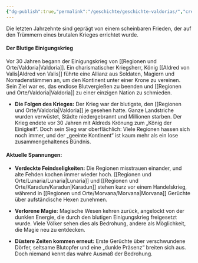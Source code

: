 ```yaml
---
{"dg-publish":true,"permalink":"/geschichte/geschichte-valdorias/","created":"2025-01-15T00:01:07.401+01:00","updated":"2025-01-16T10:39:30.346+01:00"}
---
```


Die letzten Jahrzehnte sind geprägt von einem scheinbaren Frieden, der auf den Trümmern eines brutalen Krieges errichtet wurde.

#### **Der Blutige Einigungskrieg**

Vor 30 Jahren begann der Einigungskrieg von [[Regionen und Orte/Valdoria\|Valdoria]]. Ein charismatischer Kriegsherr, König [[Aldred von Valis\|Aldred von Valis]] führte eine Allianz aus Soldaten, Magiern und Nomadenstämmen an, um den Kontinent unter einer Krone zu vereinen. Sein Ziel war es, das endlose Blutvergießen zu beenden und [[Regionen und Orte/Valdoria\|Valdoria]] zu einer einzigen Nation zu schmieden.

- **Die Folgen des Krieges:** Der Krieg war der blutigste, den [[Regionen und Orte/Valdoria\|Valdoria]] je gesehen hatte. Ganze Landstriche wurden verwüstet, Städte niedergebrannt und Millionen starben. Der Krieg endete vor 30 Jahren mit Aldreds Krönung zum „König der Einigkeit“. Doch sein Sieg war oberflächlich: Viele Regionen hassen sich noch immer, und der „geeinte Kontinent“ ist kaum mehr als ein lose zusammengehaltenes Bündnis.


#### **Aktuelle Spannungen:**

- **Verdeckte Feindseligkeiten:** Die Regionen misstrauen einander, und alte Fehden kochen immer wieder hoch. [[Regionen und Orte/Lunaria/Lunaria\|Lunaria]] und [[Regionen und Orte/Karadun/Karadun\|Karadun]] stehen kurz vor einem Handelskrieg, während in [[Regionen und Orte/Morvana/Morvana\|Morvana]] Gerüchte über aufständische Hexen zunehmen.
    
- **Verlorene Magie:** Magische Wesen kehren zurück, angelockt von der dunklen Energie, die durch den blutigen Einigungskrieg freigesetzt wurde. Viele Völker sehen dies als Bedrohung, andere als Möglichkeit, die Magie neu zu entdecken.
    
- **Düstere Zeiten kommen erneut:** Erste Gerüchte über verschwundene Dörfer, seltsame Blutopfer und eine „dunkle Präsenz“ breiten sich aus. Doch niemand kennt das wahre Ausmaß der Bedrohung.